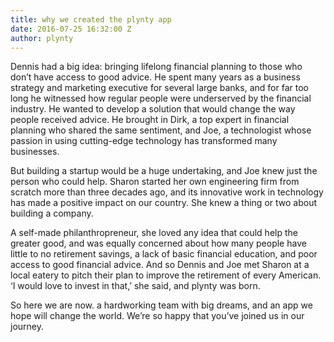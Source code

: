 ```yaml
---
title: why we created the plynty app
date: 2016-07-25 16:32:00 Z
author: plynty
---
```


Dennis had a big idea: bringing lifelong financial planning to those who don’t have access to good 
advice. He spent many years as a  business strategy and marketing executive for several large 
banks, and for far too long he witnessed how regular people were underserved by the financial 
industry. He wanted  to develop a solution that would change the way people received advice. He brought in Dirk, a top expert in financial planning who shared the same sentiment, and Joe, a technologist whose passion in using cutting-edge technology has transformed many businesses. 

But building a startup would be a huge undertaking, and Joe knew just the person who could help. 
Sharon started her own engineering firm from scratch more than three decades ago, and its innovative work in technology has made a positive impact on our country.  She knew a thing or two about building a company. 

A self-made philanthropreneur, she loved any idea that could help the greater good, and was equally concerned about how many people have little to no retirement savings, a lack of basic financial education, and poor access to good financial advice. And so Dennis and Joe met Sharon at a local eatery to pitch their plan to improve the retirement of every American.  ‘I would love to invest in that,’ she said, and plynty was born.

So here we are now. a hardworking team with big dreams, and an app we hope will change the world. We’re so happy that you’ve joined us in our journey.